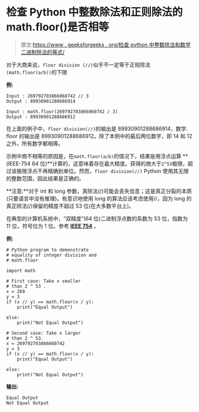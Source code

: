 # 检查 Python 中整数除法和正则除法的 math.floor()是否相等

> 原文:[https://www . geeksforgeeks . org/检查 python 中整数除法和数学二进制除法的等式/](https://www.geeksforgeeks.org/check-the-equality-of-integer-division-and-math-floor-of-regular-division-in-python/)

对于大商来说，`floor division (//)`似乎不一定等于正规除法`(math.floor(a/b))`的下限

**例:**

```
Input : 269792703866060742 // 3 
Output : 89930901288686914

Input : math.floor(269792703866060742 / 3)
Output : 89930901288686912

```

在上面的例子中，`floor division(//)`的输出是 89930901288686914，数学. floor 的输出是 89930901288686912。除了本例中的最后两位数字，即 14 和 12 之外，所有数字都相等。

示例中商不相等的原因是，在`math.floor(a/b)`的情况下，结果是用浮点运算 **(IEEE-754 64 位)**计算的，这意味着存在最大精度。获得的商大于`2^53`极限，超过该极限浮点不再精确到单位。然而，`floor division(//)` Python 使用其无限的整数范围，因此结果是正确的。

**注意:**对于 int 和 long 参数，真除法(/)可能会丢失信息；这是真正分裂的本质(只要语言中没有推理)。有意识地使用 long 的算法应该考虑使用//，因为 long 的真正除法(/)保留的精度不超过 53 位(在大多数平台上)。

在典型的计算机系统中，“双精度”(64 位)二进制浮点数的系数为 53 位，指数为 11 位，符号位为 1 位。参考 [**IEEE 754**](https://en.wikipedia.org/wiki/IEEE_754) 。

**例:**

```
# Python program to demonstrate
# equality of integer division and 
# math.floor

import math

# First case: Take x smaller
# than 2 ^ 53 . 
x = 269
y = 3
if (x // y) == math.floor(x / y):
    print("Equal Output")

else:
    print("Not Equal Output")

# Second case: Take x larger
# than 2 ^ 53.
x = 269792703866060742
y = 3 
if (x // y) == math.floor(x / y):
    print("Equal Output")

else:
    print("Not Equal Output")
```

**输出:**

```
Equal Output
Not Equal Output

```